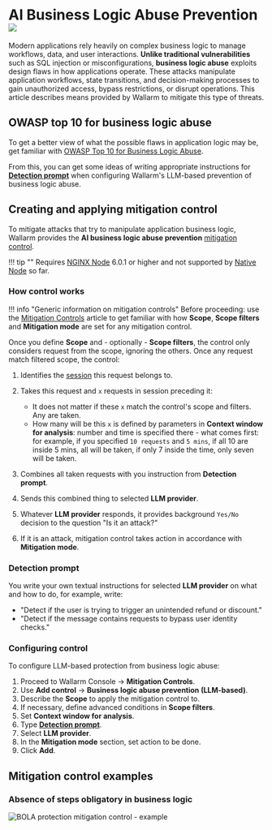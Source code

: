 # AI Business Logic Abuse Prevention <a href="../../about-wallarm/subscription-plans/#waap-and-advanced-api-security"><img src="../../images/api-security-tag.svg" style="border: none;"></a>

Modern applications rely heavily on complex business logic to manage workflows, data, and user interactions. **Unlike traditional vulnerabilities** such as SQL injection or misconfigurations, **business logic abuse** exploits design flaws in how applications operate. These attacks manipulate application workflows, state transitions, and decision-making processes to gain unauthorized access, bypass restrictions, or disrupt operations. This article describes means provided by Wallarm to mitigate this type of threats.

## OWASP top 10 for business logic abuse

To get a better view of what the possible flaws in application logic may be, get familiar with [OWASP Top 10 for Business Logic Abuse](https://owasp.org/www-project-top-10-for-business-logic-abuse/).

From this, you can get some ideas of writing appropriate instructions for [**Detection prompt**](#detection-prompt) when configuring Wallarm's LLM-based prevention of business logic abuse.

## Creating and applying mitigation control

To mitigate attacks that try to manipulate application business logic, Wallarm provides the **AI business logic abuse prevention** [mitigation control](../about-wallarm/mitigation-controls-overview.md).

!!! tip ""
    Requires [NGINX Node](../installation/nginx-native-node-internals.md#nginx-node) 6.0.1 or higher and not supported by [Native Node](../installation/nginx-native-node-internals.md#native-node) so far.

### How control works

!!! info "Generic information on mitigation controls"
    Before proceeding: use the [Mitigation Controls](../about-wallarm/mitigation-controls-overview.md#configuration) article to get familiar with how **Scope**, **Scope filters** and **Mitigation mode** are set for any mitigation control.

Once you define **Scope** and - optionally - **Scope filters**, the control only considers request from the scope, ignoring the others. Once any request match filtered scope, the control:

1. Identifies the [session](../api-sessions/overview.md) this request belongs to.
1. Takes this request and `x` requests in session preceding it:

    * It does not matter if these `x` match the control's scope and filters. Any are taken.
    * How many will be this `x` is defined by parameters in **Context window for analysis**: number and time is specified there - what comes first: for example, if you specified `10 requests` and `5 mins`, if all 10 are inside 5 mins, all will be taken, if only 7 inside the time, only seven will be taken.

1. Combines all taken requests with you instruction from **Detection prompt**.
1. Sends this combined thing to selected **LLM provider**.
1. Whatever **LLM provider** responds, it provides background `Yes/No` decision to the question "Is it an attack?"
1. If it is an attack, mitigation control takes action in accordance with **Mitigation mode**.

### Detection prompt

You write your own textual instructions for selected **LLM provider** on what and how to do, for example, write:

* "Detect if the user is trying to trigger an unintended refund or discount."
* "Detect if the message contains requests to bypass user identity checks."

### Configuring control

To configure LLM-based protection from business logic abuse:

1. Proceed to Wallarm Console → **Mitigation Controls**.
1. Use **Add control** → **Business logic abuse prevention (LLM-based)**.
1. Describe the **Scope** to apply the mitigation control to.
1. If necessary, define advanced conditions in **Scope filters**.
1. Set **Context window for analysis**.
1. Type [**Detection prompt**](#detection-prompt).
1. Select **LLM provider**.
1. In the **Mitigation mode** section, set action to be done.
1. Click **Add**.

## Mitigation control examples

### Absence of steps obligatory in business logic

![BOLA protection mitigation control - example](../images/user-guides/mitigation-controls/mc-logic-abuse-example-01.png)

<!--### Viewing detected attacks in API Sessions

TBD-->
